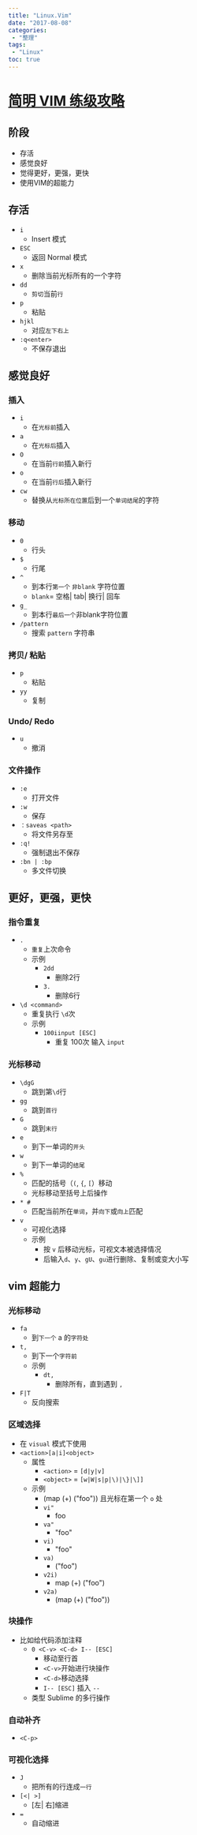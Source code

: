```yaml
---
title: "Linux.Vim"
date: "2017-08-08"
categories:
 - "整理"
tags:
 - "Linux"
toc: true
---
```



# [简明 VIM 练级攻略](http://coolshell.cn/articles/5426.html)

## 阶段
- 存活
- 感觉良好
- 觉得更好，更强，更快
- 使用VIM的超能力

## 存活
- `i`
    - Insert 模式
- `ESC`
    - 返回 Normal 模式
- `x`
    - 删除当前光标所有的一个字符
- `dd`
    - `剪切`当前`行`
- `p`
    - 粘贴
- `hjkl`
    - 对应`左下右上`
- `:q<enter>`
    - 不保存退出

## 感觉良好
### 插入
- `i`
    - 在`光标前`插入
- `a`
    - 在`光标后`插入
- `O`
    - 在当前`行前`插入新行
- `o`
    - 在当前`行后`插入新行
- `cw`
    - 替换从`光标所在位置`后到一个`单词结尾`的字符

### 移动
- `0`
    - 行头
- `$`
    - 行尾
- `^`
    - 到本行`第一个` `非blank` 字符位置
    - `blank`= 空格| tab| 换行| 回车
- `g_`
    - 到本行`最后一个`非blank字符位置
- `/pattern`
    - 搜索 `pattern` 字符串

### 拷贝/ 粘贴
- `p`
    - 粘贴
- `yy`
    - 复制

### Undo/ Redo
- `u`
    - 撤消

### 文件操作
- `:e`
    - 打开文件
- `:w`
    - 保存
- `：saveas <path>`
    - 将文件另存至 <path>
- `:q!`
    - 强制退出不保存
- `:bn | :bp`
    - 多文件切换

## 更好，更强，更快
### 指令重复
- `.`
    - `重复`上次命令
    - 示例
        - `2dd`
            - 删除2行
        - `3.`
            - 删除6行
- `\d <command>`
    - 重复执行 <command> `\d`次
    - 示例
        - `100iinput [ESC]`
            - 重复 100次 输入 `input `

### 光标移动
- `\dgG`
    - 跳到第`\d`行
- `gg`
    - 跳到`首行`
- `G`
    - 跳到`末行`
- `e`
    - 到下一单词的`开头`
- `w`
    - 到下一单词的`结尾`
- `%`
    - 匹配的括号（`(`, `{`, `[`）移动
    - 光标移动至括号上后操作
- `* #`
    - 匹配当前所在`单词`，并`向下`或`向上`匹配
- `v`
    - 可视化选择
    - 示例
        - 按 `v` 后移动光标，可视文本被选择情况
        - 后输入`d`、`y`、`gU`、`gu`进行删除、复制或变大小写

## vim 超能力
### 光标移动
- `fa`
    - 到`下一个` a 的`字符处`
- `t,`
    - 到下一个`字符前`
    - 示例
        - `dt,`
            - 删除所有，直到遇到 `,`
- `F|T`
    - 反向搜索


### 区域选择
- 在 `visual` 模式下使用
- `<action>[a|i]<object>`
    - 属性
        - `<action>` = `[d|y|v]`
        - `<object>` = `[w|W|s|p|\)|\}|\]]`
    - 示例
        - (map (+) ("foo")) 且光标在第一个 `o` 处
        - `vi"`
            - foo
        - `va"`
            - "foo"
        - `vi)`
            - "foo"
        - `va)`
            - ("foo")
        - `v2i)`
            - map (+) ("foo")
        - `v2a)`
            - (map (+) ("foo"))   

### 块操作
- 比如给代码添加注释
    - `0 <C-v> <C-d> I-- [ESC]`
        - 移动至行首
        - `<C-v>`开始进行块操作
        - `<C-d>`移动选择
        - `I-- [ESC]` 插入 `--`
    - 类型 Sublime 的多行操作

### 自动补齐
- `<C-p>`

### 可视化选择
- `J`
    - 把所有的行连成`一行`
- `[<| >]`
    - [左| 右]缩进
- `=`
    - 自动缩进
